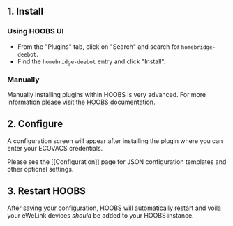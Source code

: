 ## 1. Install

### Using HOOBS UI

* From the "Plugins" tab, click on "Search" and search for `homebridge-deebot`.
* Find the `homebridge-deebot` entry and click "Install".

### Manually

Manually installing plugins within HOOBS is very advanced. For more information please visit [the HOOBS documentation](https://support.hoobs.org/docs/5e763b63e87d1e02b6c19d2b).

## 2. Configure

A configuration screen will appear after installing the plugin where you can enter your ECOVACS credentials.

Please see the [[Configuration]] page for JSON configuration templates and other optional settings.

## 3. Restart HOOBS

After saving your configuration, HOOBS will automatically restart and voila your eWeLink devices *should* be added to your HOOBS instance.